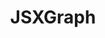 ---
title: JSXGraph
title_only: true
header: JSXGraph - Dynamic Mathematics with JavaScript
menu_title: Home
order: 0
layout: splash
is_home: true
sitemap:
  priority: 1
  changefreq: 'daily'
  
splash:

#   background: var(--sketchometry-splash-gradient), url('{{ relBase }}/media/images/2x1/sketchometry-hand.jpg')
#   content:
#     - file: splash1
#       data:
#         overlay: false

sections:

   - file: description
     layout: text     

   - file: features
     layout: text    

   - file: ubtcmldt
     layout: text    

---